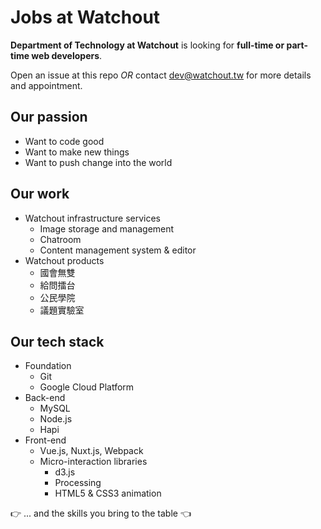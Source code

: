 # Jobs at Watchout

**Department of Technology at Watchout** is looking for **full-time or part-time web developers**.

Open an issue at this repo *OR* contact dev@watchout.tw for more details and appointment.

## Our passion
- Want to code good
- Want to make new things
- Want to push change into the world

## Our work

- Watchout infrastructure services
  - Image storage and management
  - Chatroom
  - Content management system & editor
- Watchout products
  - 國會無雙
  - 給問擂台
  - 公民學院
  - 議題實驗室

## Our tech stack

- Foundation
  - Git
  - Google Cloud Platform
- Back-end
  - MySQL
  - Node.js
  - Hapi
- Front-end
  - Vue.js, Nuxt.js, Webpack
  - Micro-interaction libraries
    - d3.js
    - Processing
    - HTML5 & CSS3 animation

👉 ... and the skills you bring to the table 👈
